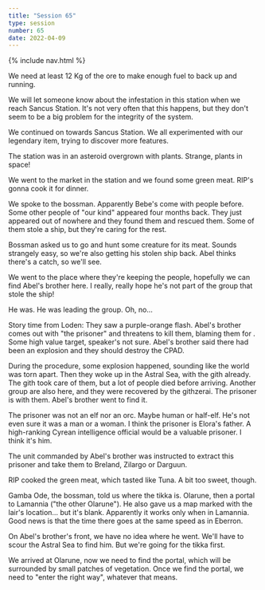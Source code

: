 ```yaml
---
title: "Session 65"
type: session
number: 65
date: 2022-04-09
---
```


{% include nav.html %}

We need at least 12 Kg of the ore to make enough fuel to back up and running.

We will let someone know about the infestation in this station when we reach Sancus Station. It's not very often that this happens, but they don't seem to be a big problem for the integrity of the system.

We continued on towards Sancus Station. We all experimented with our legendary item, trying to discover more features.

The station was in an asteroid overgrown with plants. Strange, plants in space!

We went to the market in the station and we found some green meat. RIP's gonna cook it for dinner.

We spoke to the bossman. Apparently Bebe's come with people before. Some other people of "our kind" appeared four months back. They just appeared out of nowhere and they found them and rescued them. Some of them stole a ship, but they're caring for the rest.

Bossman asked us to go and hunt some creature for its meat. Sounds strangely easy, so we're also getting his stolen ship back. Abel thinks there's a catch, so we'll see.

We went to the place where they're keeping the people, hopefully we can find Abel's brother here. I really, really hope he's not part of the group that stole the ship!

He was. He was leading the group. Oh, no…

Story time from Loden: They saw a purple-orange flash. Abel's brother comes out with "the prisoner" and threatens to kill them, blaming them for . Some high value target, speaker's not sure. Abel's brother said there had been an explosion and they should destroy the CPAD.

During the procedure, some explosion happened, sounding like the world was torn apart. Then they woke up in the Astral Sea, with the gith already. The gith took care of them, but a lot of people died before arriving. Another group are also here, and they were recovered by the githzerai. The prisoner is with them. Abel's brother went to find it.

The prisoner was not an elf nor an orc. Maybe human or half-elf. He's not even sure it was a man or a woman. I think the prisoner is Elora's father. A high-ranking Cyrean intelligence official would be a valuable prisoner. I think it's him.

The unit commanded by Abel's brother was instructed to extract this prisoner and take them to Breland, Zilargo or Darguun.

RIP cooked the green meat, which tasted like Tuna. A bit too sweet, though.

Gamba Ode, the bossman, told us where the tikka is. Olarune, then a portal to Lamannia ("the other Olarune"). He also gave us a map marked with the lair's location… but it's blank. Apparently it works only when in Lamannia. Good news is that the time there goes at the same speed as in Eberron.

On Abel's brother's front, we have no idea where he went. We'll have to scour the Astral Sea to find him. But we're going for the tikka first.

We arrived at Olarune, now we need to find the portal, which will be surrounded by small patches of vegetation. Once we find the portal, we need to "enter the right way", whatever that means.